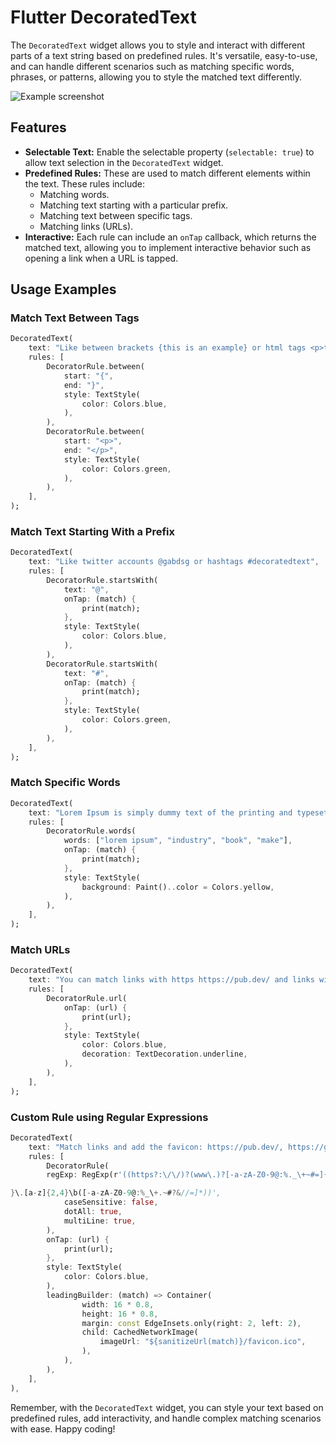 # Flutter DecoratedText

The `DecoratedText` widget allows you to style and interact with different parts of a text string based on predefined rules. It's versatile, easy-to-use, and can handle different scenarios such as matching specific words, phrases, or patterns, allowing you to style the matched text differently.

![Example screenshot](https://user-images.githubusercontent.com/748029/121581856-b7f68b00-ca04-11eb-88d9-33369e786433.png)

## Features

- **Selectable Text:** Enable the selectable property (`selectable: true`) to allow text selection in the `DecoratedText` widget.
- **Predefined Rules:** These are used to match different elements within the text. These rules include:
    - Matching words.
    - Matching text starting with a particular prefix.
    - Matching text between specific tags.
    - Matching links (URLs).
- **Interactive:** Each rule can include an `onTap` callback, which returns the matched text, allowing you to implement interactive behavior such as opening a link when a URL is tapped.

## Usage Examples

### Match Text Between Tags

```dart
DecoratedText(
    text: "Like between brackets {this is an example} or html tags <p>this is a paragraph</p>",
    rules: [
        DecoratorRule.between(
            start: "{",
            end: "}",
            style: TextStyle(
                color: Colors.blue,
            ),
        ),
        DecoratorRule.between(
            start: "<p>",
            end: "</p>",
            style: TextStyle(
                color: Colors.green,
            ),
        ),
    ],
);
```

### Match Text Starting With a Prefix

```dart
DecoratedText(
    text: "Like twitter accounts @gabdsg or hashtags #decoratedtext",
    rules: [
        DecoratorRule.startsWith(
            text: "@",
            onTap: (match) {
                print(match);
            },
            style: TextStyle(
                color: Colors.blue,
            ),
        ),
        DecoratorRule.startsWith(
            text: "#",
            onTap: (match) {
                print(match);
            },
            style: TextStyle(
                color: Colors.green,
            ),
        ),
    ],
);
```

### Match Specific Words

```dart
DecoratedText(
    text: "Lorem Ipsum is simply dummy text of the printing and typesetting industry. Lorem Ipsum has been the industry's standard dummy text ever since the 1500s, when an unknown printer took a galley of type and scrambled it to make a type specimen book.",
    rules: [
        DecoratorRule.words(
            words: ["lorem ipsum", "industry", "book", "make"],
            onTap: (match) {
                print(match);
            },
            style: TextStyle(
                background: Paint()..color = Colors.yellow,
            ),
        ),
    ],
);
```

### Match URLs

```dart
DecoratedText(
    text: "You can match links with https https://pub.dev/ and links without it like google.com",
    rules: [
        DecoratorRule.url(
            onTap: (url) {
                print(url);
            },
            style: TextStyle(
                color: Colors.blue,
                decoration: TextDecoration.underline,
            ),
        ),
    ],
);
```

### Custom Rule using Regular Expressions

```dart
DecoratedText(
    text: "Match links and add the favicon: https://pub.dev/, https://google.com, stackoverflow.com and talkingpts.org",
    rules: [
        DecoratorRule(
        regExp: RegExp(r'((https?:\/\/)?(www\.)?[-a-zA-Z0-9@:%._\+~#=]{2,256

}\.[a-z]{2,4}\b([-a-zA-Z0-9@:%_\+.~#?&//=]*))',
            caseSensitive: false,
            dotAll: true,
            multiLine: true,
        ),
        onTap: (url) {
            print(url);
        },
        style: TextStyle(
            color: Colors.blue,
        ),
        leadingBuilder: (match) => Container(
                width: 16 * 0.8,
                height: 16 * 0.8,
                margin: const EdgeInsets.only(right: 2, left: 2),
                child: CachedNetworkImage(
                    imageUrl: "${sanitizeUrl(match)}/favicon.ico",
                ),
            ),
        ),
    ],
),
```

Remember, with the `DecoratedText` widget, you can style your text based on predefined rules, add interactivity, and handle complex matching scenarios with ease. Happy coding!
